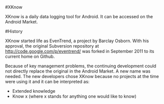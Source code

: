 #XKnow

XKnow is a daily data logging tool for Android.  It can be
accessed on the Android Market.

#History

XKnow started life as EvenTrend, a project by Barclay Osborn.  With his
approval, the original Subversion repository at
http://code.google.com/p/eventrend/ was forked in September 2011 to its current
home on Github.

Because of key management problems, the continuing development could not
directly replace the original in the Android Market.  A new name was needed.  The new developers chose
XKnow because no projects at the time were using it and it can be interpreted as:

* Extended knowledge
* Know x (where x stands for anything one would like to know)

